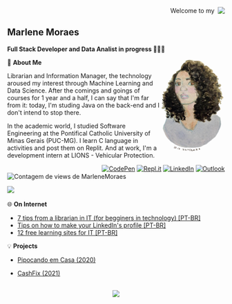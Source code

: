 <p align="right"> Welcome to my &nbsp;<img align="right" src="https://img.shields.io/badge/-GitHub-333333?style=for-the-badge&logo=GitHub"></p>



<h2>Marlene Moraes</h2> 

**Full Stack Developer and Data Analist in progress 👩🏽‍💻**

<img src=".\img\MarleneMoraes_por_NanciYin.png" alt="Marlene em aquarela por Nanci Yin"  width="150px" align="right"/>💬 **About Me**

Librarian and Information Manager, the technology aroused my interest through Machine Learning and Data Science. After the comings and goings of courses for 1 year and a half, I can say that I'm far from it: today, I'm studing Java on the back-end and I don't intend to stop there. 

In the academic world, I studied Software Engineering at the Pontifical Catholic University of Minas Gerais (PUC-MG). I learn C language in activities and post them on Replit. And at work, I'm a development intern at LIONS - Vehicular Protection. 

<div class="socialmedia" align="right">
    <a href="https://codepen.io/marlenemoraes" target="blank"><img src="https://img.shields.io/badge/-CodePen-333333?style=flat&logo=CodePen" alt="CodePen"></a>
    <a href="https://replit.com/@MarleneMoraes" target="blank"><img src="https://img.shields.io/badge/-Repl.it-333333?style=flat&logo=Repl.it" alt="Repl.it"></a>
    <a href="https://www.linkedin.com/in/marlenemoraes/" target="blank"><img src="https://img.shields.io/badge/-LinkedIn-333333?style=flat&logo=LinkedIn"alt="LinkedIn"></a>
     <a href="mailto: marlenevmoraes@outlook.com" target="blank"><img src="https://img.shields.io/badge/-Microsoft_Outlook-333333?style=flat&logo=microsoft-outlook"alt="Outlook"></a>
</div>

<img align="center" src="https://komarev.com/ghpvc/?username=marlenemoraes&color=blueviolet" alt="Contagem de views de MarleneMoraes"/>

<a href="https://github.com/MarleneMoraes/marlenemoraes/blob/main/README.md"><img src="https://img.shields.io/badge/Portugu%C3%AAs%20do%20Brasil%20-%23323330.svg?&style=for-the-badge&logo=brazil&color=#033202" /></a>




🌐 **On Internet**

- [7 tips from a librarian in IT  (for begginers in technology) [PT-BR]](https://www.linkedin.com/pulse/7-dicas-de-uma-bibliotecária-na-ti-para-calouros-e-novatos-moraes/)
- [Tips on how to make your LinkedIn's profile [PT-BR]](https://www.linkedin.com/pulse/dicas-de-como-fazer-seu-perfil-linkedin-marlene-moraes/)
- [12 free learning sites for IT [PT-BR]](https://www.linkedin.com/pulse/12-sites-de-aprendizado-gratuitos-para-ti-marlene-moraes/)

💡 **Projects**

- [Pipocando em Casa (2020)](https://github.com/MarleneMoraes/pipocando-em-casa)

- [CashFix (2021)](https://github.com/MarleneMoraes/CashFix)

<br/>

<div align="center">
    <img src="https://github-readme-streak-stats.herokuapp.com/?user=marlenemoraes&theme=tokyonight&hide_border=true"/>
</div>
